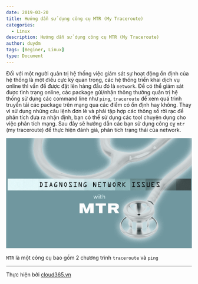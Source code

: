 ```yaml
---
date: 2019-03-20
title: Hướng dẫn sử dụng công cụ MTR (My Traceroute)
categories:
  - Linux
description: Hướng dẫn sử dụng công cụ MTR (My Traceroute)
author: duydm
tags: [Beginer, Linux]
type: Document
---
```


Đối với một người quản trị hệ thống việc giám sát sự hoạt động ổn định của hệ thống là một điều cực ký quan trọng, các hệ thống triển khai dịch vụ online thì vấn đề được đặt lên hàng đầu đó là `network`. Để có thể giám sát được tình trạng online, các package gửi/nhận thông thường quản trị hệ thống sử dụng các command line như `ping`, `traceroute` để xem quá trình truyển tải các package trên mạng qua các điểm có ổn định hay không. Thay vì sử dụng những câu lệnh đơn lẻ và phải tập hợp các thông số rời rạc để phân tích đưa ra nhận định, bạn có thể sử dụng các tool chuyện dụng cho việc phân tích mạng. Sau đây sẽ hướng dẫn các bạn sử dụng công cỵ `mtr` (my traceroute) để thực hiện đánh giá, phân tích trạng thái của network.

![](/images/img-mtr/mtr.png)

`MTR` là một công cụ bao gồm 2 chương trình `traceroute` và `ping`  

















---
Thực hiện bởi <a href="https://cloud365.vn/" target="_blank">cloud365.vn</a>